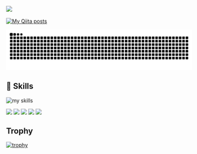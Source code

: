 ![](https://komarev.com/ghpvc/?username=yuubinnkyoku)

[![My Qiita posts](https://qiita-badge.apiapi.app/s/yuubinnkyoku0730/posts.svg)](http://qiita.com/yuubinnkyoku0730)

![](https://raw.githubusercontent.com/yuubinnkyoku/yuubinnkyoku/output/github-contribution-grid-snake.svg)

## 🌱 Skills
<img alt="my skills" src="https://skillicons.dev/icons?theme=dark&perline=7&i=cpp,discord,gcp,github,notion,py,unity,vscode,windows," />
<br>

![](http://github-profile-summary-cards.vercel.app/api/cards/profile-details?username=yuubinnkyoku&theme=tokyonight)
![](http://github-profile-summary-cards.vercel.app/api/cards/repos-per-language?username=yuubinnkyoku&theme=tokyonight)
![](http://github-profile-summary-cards.vercel.app/api/cards/most-commit-language?username=yuubinnkyoku&theme=tokyonight)
![](http://github-profile-summary-cards.vercel.app/api/cards/stats?username=yuubinnkyoku&theme=tokyonight)
![](http://github-profile-summary-cards.vercel.app/api/cards/productive-time?username=yuubinnkyoku&theme=tokyonight&utcOffset=8)
## Trophy
[![trophy](https://github-profile-trophy.vercel.app/?username=yuubinnkyoku)](https://github.com/ryo-ma/github-profile-trophy)
